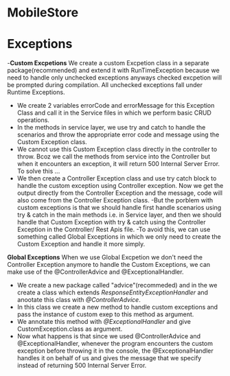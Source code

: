 # MobileStore

# Exceptions
-**Custom Excpetions**
We create a custom Excpetion class in a separate package(recommended) and extend it with RunTimeException because we need to handle only unchecked exceptions anyways checked excpetion will be prompted during compilation. All unchecked exceptions fall under Runtime Exceptions.
   * We create 2 variables errorCode and errorMessage for this Exception Class and call it in the Service files in which we perform basic CRUD operations.
   * In the methods in service layer, we use try and catch to handle the scenarios and throw the appropriate error code and message using the Custom Exception class.
   * We cannot use this Custom Exception class directly in the controller to throw. Bcoz we call the methods from service into the Controller but when it encounters an exception, it will return 500 Internal Server Error. To solve this ...
   * We then create a Controller Exception class and use try catch block to handle the custom exception using Controller exception. Now we get the output directly from the Controller Exception and the message, code will also come from the          Controller Exception class.
-But the porblem with custom exceptions is that we should handle first handle scenarios using try & catch in the main methods i.e. in Service layer, and then we should handle that Custom Exception with try & catch using the Controller Exception in the Controller/ Rest Apis file.
-To avoid this, we can use something called Global Exceptions in which we only need to create the Custom Exception and handle it more simply.

**Global Exceptions**
When we use Global Excpetion we don't need the Controller Exception anymore to handle the Custom Exceptions, we can make use of the @ControllerAdvice and @ExceptionalHandler.
   * We create a new package called "advice"(recommeded) and in the we create a class which extends _ResponseEntityExceptionHandler_ and anootate this class with _@ControllerAdvice_.
   * In this class we create a new method to handle custom exceptions and pass the instance of custom exep to this method as argument.
   * We annotate this method with _@ExceptionalHandler_ and give CustomException.class as argument.
   * Now what happens is that since we used @ControllerAdvice and @ExceptionalHandler, whenever the program encounters the custom exception before throwing it in the console, the @ExceptionalHandler 
     handles it on behalf of us and gives the message that we specify instead of returning 500 Internal Server Error.


